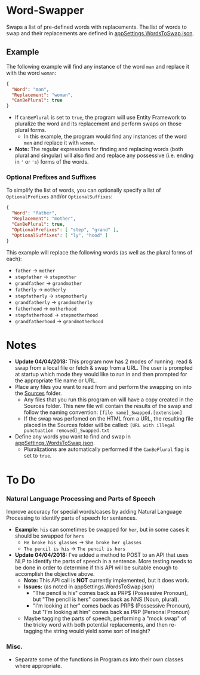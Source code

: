 # Word-Swapper
Swaps a list of pre-defined words with replacements.
The list of words to swap and their replacements are defined in [appSettings.WordsToSwap.json](WordSwapper/appSettings.WordsToSwap.json).

## Example
The following example will find any instance of the word `man` and replace it with the word `woman`:
```json
{
  "Word": "man",
  "Replacement": "woman",
  "CanBePlural": true
}
```
- If `CanBePlural` is set to `true`, the program will use Entity Framework to pluralize the word and its replacement and perform swaps on those plural forms.
  - In this example, the program would find any instances of the word `men` and replace it with `women`.
- **Note:** The regular expressions for finding and replacing words (both plural and singular) will also find and replace any possessive (i.e. ending in `'` or `'s`) forms of the words.

### Optional Prefixes and Suffixes
To simplify the list of words, you can optionally specify a list of  `OptionalPrefixes` and/or `OptionalSuffixes`:
```json
{
  "Word": "father",
  "Replacement": "mother",
  "CanBePlural": true,
  "OptionalPrefixes": [ "step", "grand" ],
  "OptionalSuffixes": [ "ly", "hood" ]
}
```
This example will replace the following words (as well as the plural forms of each):
- `father` -> `mother`
- `stepfather` -> `stepmother`
- `grandfather` -> `grandmother`
- `fatherly` -> `motherly`
- `stepfatherly` -> `stepmotherly`
- `grandfatherly` -> `grandmotherly`
- `fatherhood` -> `motherhood`
- `stepfatherhood` -> `stepmotherhood`
- `grandfatherhood` -> `grandmotherhood`

# Notes
- **Update 04/04/2018:** This program now has 2 modes of running: read & swap from a local file or fetch & swap from a URL. The user is prompted at startup which mode they would like to run in and then prompted for the appropriate file name or URL.
- Place any files you want to read from and perform the swapping on into the [Sources](WordSwapper/Sources) folder.
  - Any files that you run this program on will have a copy created in the Sources folder. This new file will contain the results of the swap and follow the naming convention:
    `[file name]_Swapped.[extension]`
  - If the swap was perfomed on the HTML from a URL, the resulting file placed in the Sources folder will be called:
    `[URL with illegal punctuation removed]_Swapped.txt`
- Define any words you want to find and swap in [appSettings.WordsToSwap.json](WordSwapper/appSettings.WordsToSwap.json).
  - Pluralizations are automatically performed if the `CanBePlural` flag is set to `true`.

# To Do
### Natural Language Processing and Parts of Speech
Improve accuracy for special words/cases by adding Natural Language Processing to identify parts of speech for sentences.
- **Example:** `his` can sometimes be swapped for `her`, but in some cases it should be swapped for `hers`
  - `He broke his glasses` -> `She broke her glasses`
  - `The pencil is his` -> `The pencil is hers`
- **Update 04/04/2018:** I've added a method to POST to an API that uses NLP to identify the parts of speech in a sentence. More testing needs to be done in order to determine if this API will be suitable enough to accomplish the objective above.
  - **Note:** This API call is **NOT** currently implemented, but it does work.
  - **Issues:** (as noted in appSettings.WordsToSwap.json)
    - "The pencil is his" comes back as PRP$ (Possessive Pronoun), but "The pencil is hers" comes back as NNS (Noun, plural).
    - "I'm looking at her" comes back as PRP$ (Possessive Pronoun), but "I'm looking at him" comes back as PRP (Personal Pronoun)
  - Maybe tagging the parts of speech, performing a "mock swap" of the tricky word with both potential replacements, and then re-tagging the string would yield some sort of insight?
  
### Misc.
- Separate some of the functions in Program.cs into their own classes where appropriate.

